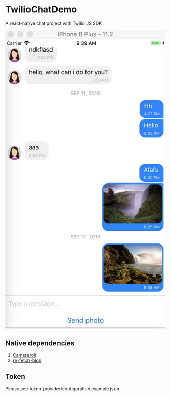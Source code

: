 # TwilioChatDemo
A react-native chat project with Twilio JS SDK


![](https://raw.githubusercontent.com/Blue0X/TwilioChatDemo/master/assets/demo.png)

## Native dependencies

  1. [Cameraroll](https://facebook.github.io/react-native/docs/cameraroll)
  2. [rn-fetch-blob](https://github.com/joltup/rn-fetch-blob)

## Token

  Please see token-provider/configuration.example.json
